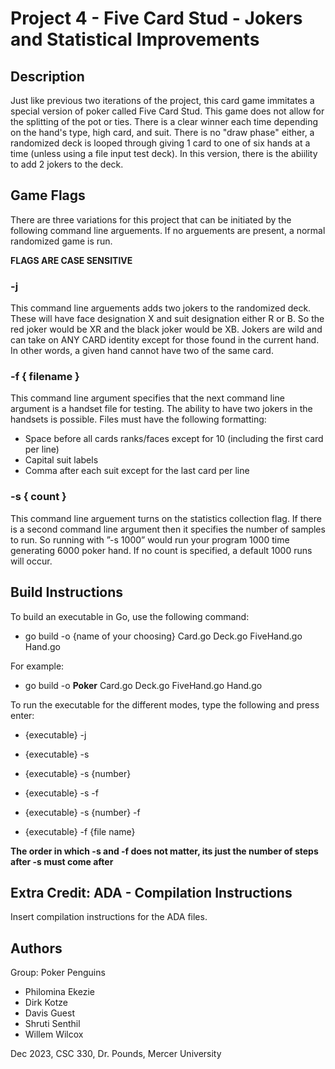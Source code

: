 # Project 4 - Five Card Stud - Jokers and Statistical Improvements

## Description
Just like previous two iterations of the project, this card game immitates a special version of poker called Five Card Stud. This game does not allow for the splitting of the pot or ties. There is a clear winner each time depending on the hand's type, high card, and suit. There is no "draw phase" either, a randomized deck is looped through giving 1 card to one of six hands at a time (unless using a file input test deck). In this version, there is the abiility to add 2 jokers to the deck.

## Game Flags
There are three variations for this project that can be initiated by the following command line arguements. If no arguements are present, a normal randomized game is run.

**FLAGS ARE CASE SENSITIVE**

### -j
This command line arguements adds two jokers to the randomized deck. These will have face designation X and suit designation either R or B. So the red joker would be XR and the black joker would be XB. Jokers are wild and can take on ANY CARD identity except for those found in the current hand. In other words, a given hand cannot have two of the same card.

### -f { filename }
This command line argument specifies that the next command line argument is a handset file for
testing. The ability to have two jokers in the handsets is possible. Files must have the following formatting:

* Space before all cards ranks/faces except for 10 (including the first card per line)
* Capital suit labels
* Comma after each suit except for the last card per line


### -s { count }
This command line arguement turns on the statistics collection flag. If there is a second command line argument then it
specifies the number of samples to run. So running with ”-s 1000” would run your program 1000 time
generating 6000 poker hand. If no count is specified, a default 1000 runs will occur.

## Build Instructions
To build an executable in Go, use the following command:

* go build -o {name of your choosing} Card.go Deck.go FiveHand.go Hand.go

For example:

* go build -o **Poker** Card.go Deck.go FiveHand.go Hand.go

To run the executable for the different modes, type the following and press enter:

* {executable} -j

* {executable} -s
* {executable} -s {number}

* {executable} -s -f
* {executable} -s {number} -f

* {executable} -f {file name}

**The order in which -s and -f does not matter, its just the number of steps after -s must come after**


## Extra Credit: ADA - Compilation Instructions

Insert compilation instructions for the ADA files.

## Authors
Group: Poker Penguins

* Philomina Ekezie
* Dirk Kotze
* Davis Guest
* Shruti Senthil
* Willem Wilcox

Dec 2023, CSC 330, Dr. Pounds, Mercer University
